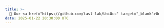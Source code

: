 ```yaml
---
title: >- 
  🎉 Our <a href="https://github.com/tasl-lab/UniOcc" target="_blank">UniOcc</a> paper has been accepted to ICCV 2025, and <a href="https://github.com/taco-group/Re-Align" target="_blank">Re-Align</a> paper has been accepted to EMNLP 2025 main conference. Thanks to all the collaborators!
date: 2025-01-22 20:30:00 UTC
---
```


